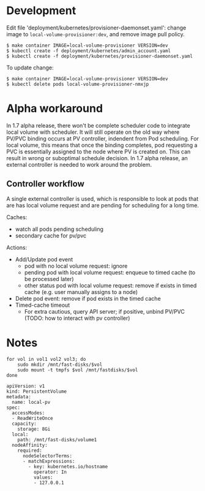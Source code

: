 # Development

Edit file 'deployment/kubernetes/provisioner-daemonset.yaml': change image to `local-volume-provisioner:dev`,
and remove image pull policy.

```
$ make container IMAGE=local-volume-provisioner VERSION=dev
$ kubectl create -f deployment/kubernetes/admin_account.yaml
$ kubectl create -f deployment/kubernetes/provisioner-daemonset.yaml
```

To update change:

```
$ make container IMAGE=local-volume-provisioner VERSION=dev
$ kubectl delete pods local-volume-provisioner-nmxjp
```
# Alpha workaround

In 1.7 alpha release, there won't be complete scheduler code to integrate local volume with scheduler.
It will still operate on the old way where PV/PVC binding occurs at PV controller, indendent from Pod
scheduling. For local volume, this means that once the binding completes, pod requesting a PVC is
essentially assigned to the node where PV is created on. This can result in wrong or suboptimal
schedule decision. In 1.7 alpha release, an external controller is needed to work around the problem.

## Controller workflow

A single external controller is used, which is responsible to look at pods that are has local volume
request and are pending for scheduling for a long time.

Caches:
- watch all pods pending scheduling
- secondary cache for pv/pvc

Actions:
- Add/Update pod event
  * pod with no local volume request: ignore
  * pending pod with local volume request: enqueue to timed cache (to be processed later)
  * other status pod with local volume request: remove if exists in timed cache (e.g. user manually assigns to a node)
- Delete pod event: remove if pod exists in the timed cache
- Timed-cache timeout
  * For extra cautious, query API server; if positive, unbind PV/PVC (TODO: how to interact with pv controller)

# Notes

```
for vol in vol1 vol2 vol3; do
    sudo mkdir /mnt/fast-disks/$vol
    sudo mount -t tmpfs $vol /mnt/fastdisks/$vol
done
```

```
apiVersion: v1
kind: PersistentVolume
metadata:
  name: local-pv
spec:
  accessModes:
  - ReadWriteOnce
  capacity:
    storage: 8Gi
  local:
    path: /mnt/fast-disks/volume1
  nodeAffinity:
    required:
      nodeSelectorTerms:
      - matchExpressions:
        - key: kubernetes.io/hostname
          operator: In
          values:
          - 127.0.0.1
```
